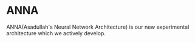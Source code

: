 # ANNA
ANNA(Asadullah's Neural Network Architecture) is our new experimental architecture which we actively develop.
